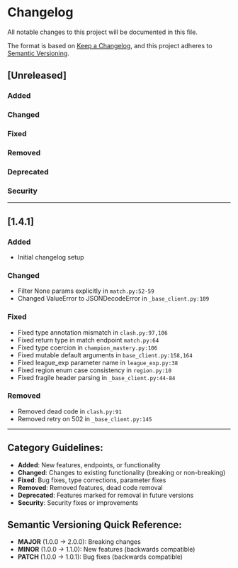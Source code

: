 # Changelog

All notable changes to this project will be documented in this file.

The format is based on [Keep a Changelog](https://keepachangelog.com/en/1.1.0/),
and this project adheres to [Semantic Versioning](https://semver.org/spec/v2.0.0.html).

## [Unreleased]

### Added

### Changed

### Fixed

### Removed

### Deprecated

### Security

---

## [1.4.1]

### Added

- Initial changelog setup

### Changed

- Filter None params explicitly in `match.py:52-59`
- Changed ValueError to JSONDecodeError in `_base_client.py:109`

### Fixed

- Fixed type annotation mismatch in `clash.py:97,106`
- Fixed return type in match endpoint `match.py:64`
- Fixed type coercion in `champion_mastery.py:106`
- Fixed mutable default arguments in `base_client.py:158,164`
- Fixed league_exp parameter name in `league_exp.py:38`
- Fixed region enum case consistency in `region.py:10`
- Fixed fragile header parsing in `_base_client.py:44-84`

### Removed

- Removed dead code in `clash.py:91`
- Removed retry on 502 in `_base_client.py:145`

---

## Category Guidelines:

- **Added**: New features, endpoints, or functionality
- **Changed**: Changes to existing functionality (breaking or non-breaking)
- **Fixed**: Bug fixes, type corrections, parameter fixes
- **Removed**: Removed features, dead code removal
- **Deprecated**: Features marked for removal in future versions
- **Security**: Security fixes or improvements

## Semantic Versioning Quick Reference:

- **MAJOR** (1.0.0 → 2.0.0): Breaking changes
- **MINOR** (1.0.0 → 1.1.0): New features (backwards compatible)
- **PATCH** (1.0.0 → 1.0.1): Bug fixes (backwards compatible)
